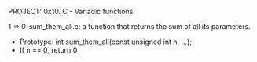 PROJECT: 0x10. C - Variadic functions

1   => 0-sum_them_all.c:  a function that returns the sum of all its parameters. 
-   Prototype: int sum_them_all(const unsigned int n, ...);
-   If n == 0, return 0
